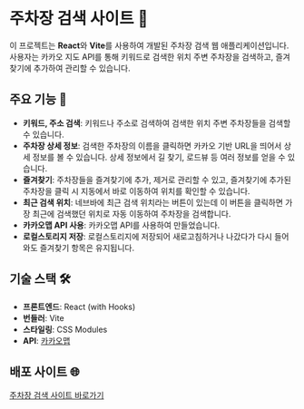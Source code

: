# 주차장 검색 사이트 🚗

이 프로젝트는 **React**와 **Vite**를 사용하여 개발된 주차장 검색 웹 애플리케이션입니다. 사용자는 카카오 지도 API를 통해 키워드로 검색한 위치 주변 주차장을 검색하고, 즐겨찾기에 추가하여 관리할 수 있습니다.

## 주요 기능 🛵

- **키워드, 주소 검색**: 키워드나 주소로 검색하여 검색한 위치 주변 주차장들을 검색할 수 있습니다.
- **주차장 상세 정보**: 검색한 주차장의 이름을 클릭하면 카카오 기반 URL을 띄어서 상세 정보를 볼 수 있습니다. 상세 정보에서 길 찾기, 로드뷰 등 여러 정보를 얻을 수 있습니다.
- **즐겨찾기**: 주차장들을 즐겨찾기에 추가, 제거로 관리할 수 있고, 즐겨찾기에 추가된 주차장을 클릭 시 지동에서 바로 이동하여 위치를 확인할 수 있습니다.
- **최근 검색 위치**: 네브바에 최근 검색 위치라는 버튼이 있는데 이 버튼을 클릭하면 가장 최근에 검색했던 위치로 자동 이동하여 주차장을 검색합니다.
- **카카오맵 API 사용**: 카카오맵 API를 사용하여 만들었습니다.
- **로컬스토리지 저장**: 로컬스토리지에 저장되어 새로고침하거나 나갔다가 다시 들어와도 즐겨찾기 항목은 유지됩니다.

## 기술 스택 🛠

- **프론트엔드**: React (with Hooks)
- **번들러**: Vite
- **스타일링**: CSS Modules
- **API**: [카카오맵](https://map.kakao.com/)

## 배포 사이트 🌐

[주차장 검색 사이트 바로가기](https://searchparkinglot-jhha.netlify.app/)
